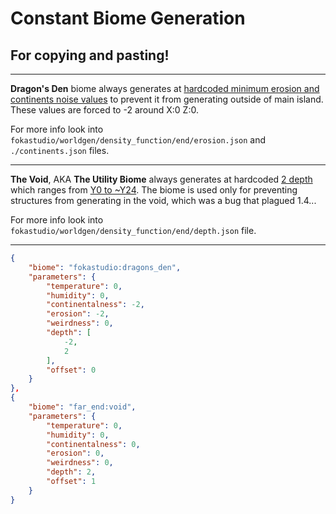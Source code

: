 # Constant Biome Generation
## For copying and pasting!

<hr>

**Dragon's Den** biome always generates at <u>hardcoded minimum erosion and continents noise values</u> to prevent it from generating outside of main island. These values are forced to -2 around X:0 Z:0.

For more info look into `fokastudio/worldgen/density_function/end/erosion.json` and `./continents.json` files.

<hr>

**The Void**, AKA **The Utility Biome** always generates at hardcoded <u>2 depth</u> which ranges from <u>Y0 to ~Y24</u>. The biome is used only for preventing structures from generating in the void, which was a bug that plagued 1.4...

For more info look into `fokastudio/worldgen/density_function/end/depth.json` file.

<hr>

```json
{
    "biome": "fokastudio:dragons_den",
    "parameters": {
        "temperature": 0,
        "humidity": 0,
        "continentalness": -2,
        "erosion": -2,
        "weirdness": 0,
        "depth": [
            -2,
            2
        ],
        "offset": 0
    }
},
{
    "biome": "far_end:void",
    "parameters": {
        "temperature": 0,
        "humidity": 0,
        "continentalness": 0,
        "erosion": 0,
        "weirdness": 0,
        "depth": 2,
        "offset": 1
    }
}
```
